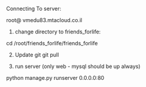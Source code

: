 Connecting To server:

root@
vmedu83.mtacloud.co.il

1. change directory to friends_forlife:

cd /root/friends_forlife/friends_forlife

2. Update git
git pull

3. run server (only web - mysql should be up always)

python manage.py runserver 0.0.0.0:80